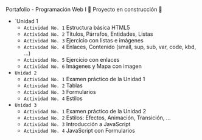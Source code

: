  Portafolio - Programación Web I
:construction: Proyecto en construcción :construction:



 - `Unidad 1
   - `Actividad No. 1` Estructura básica HTML5
   - `Actividad No. 2` Títulos, Párrafos, Entidades, Listas
   - `Actividad No. 3` Ejercicio con listas e imágenes
   - `Actividad No. 4` Enlaces, Contenido (small, sup, sub, var, code, kbd, ...)
   - `Actividad No. 5` Ejercicio con enlaces
   - `Actividad No. 6` Imágenes y Mapa con imagen
 - `Unidad 2`
   - `Actividad No. 1` Examen práctico de la Unidad 1
   - `Actividad No. 2` Tablas
   - `Actividad No. 3` Formularios
   - `Actividad No. 4` Estilos
 - `Unidad 3`
   - `Actividad No. 1` Examen práctico de la Unidad 2
   - `Actividad No. 2` Estilos: Efectos, Animación, Transición, ...
   - `Actividad No. 3` Introducción a JavaScript
   - `Actividad No. 4` JavaScript con Formularios
